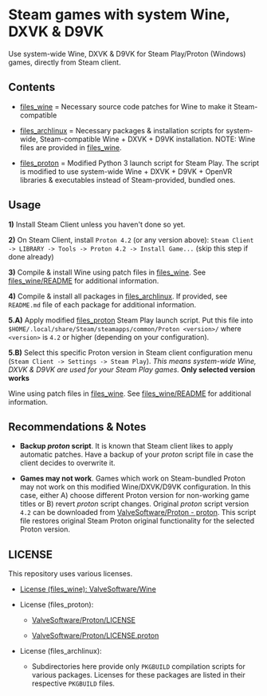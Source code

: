 # Steam games with system Wine, DXVK & D9VK

Use system-wide Wine, DXVK & D9VK for Steam Play/Proton (Windows) games, directly from Steam client.

## Contents

- [files_wine](files_wine) = Necessary source code patches for Wine to make it Steam-compatible

- [files_archlinux](files_archlinux) = Necessary packages & installation scripts for system-wide, Steam-compatible Wine + DXVK + D9VK installation. NOTE: Wine files are provided in [files_wine](files_wine).

- [files_proton](files_proton) = Modified Python 3 launch script for Steam Play. The script is modified to use system-wide Wine + DXVK + D9VK + OpenVR libraries & executables instead of Steam-provided, bundled ones.

## Usage

**1)** Install Steam Client unless you haven't done so yet.

**2)** On Steam Client, install `Proton 4.2` (or any version above): `Steam Client -> LIBRARY -> Tools -> Proton 4.2 -> Install Game...` (skip this step if done already)

**3)** Compile & install Wine using patch files in [files_wine](files_wine). See [files_wine/README](files_wine/README.md) for additional information.

**4)** Compile & install all packages in [files_archlinux](files_archlinux). If provided, see `README.md` file of each package for additional information.

**5.A)** Apply modified [files_proton](files_proton/proton) Steam Play launch script. Put this file into `$HOME/.local/share/Steam/steamapps/common/Proton <version>/` where `<version>` is `4.2` or higher (depending on your configuration).

**5.B)** Select this specific Proton version in Steam client configuration menu (`Steam Client -> Settings -> Steam Play`). _This means system-wide Wine, DXVK & D9VK are used for your Steam Play games._ **Only selected version works**

Wine using patch files in [files_wine](files_wine). See [files_wine/README](files_wine/README.md) for additional information.

## Recommendations & Notes

- **Backup _proton_ script**. It is known that Steam client likes to apply automatic patches. Have a backup of your _proton_ script file in case the client decides to overwrite it.

- **Games may not work**. Games which work on Steam-bundled Proton may not work on this modified Wine/DXVK/D9VK configuration. In this case, either A) choose different Proton version for non-working game titles or B) revert _proton_ script changes. Original _proton_ script version `4.2` can be downloaded from [ValveSoftware/Proton - proton](https://github.com/ValveSoftware/Proton/blob/proton_4.2/proton). This script file restores original Steam Proton original functionality for the selected Proton version.

## LICENSE

This repository uses various licenses.

- [License (files_wine): ValveSoftware/Wine](https://github.com/ValveSoftware/wine/blob/proton_4.2/LICENSE)

- License (files_proton):

  - [ValveSoftware/Proton/LICENSE](https://github.com/ValveSoftware/Proton/blob/proton_4.2/LICENSE)

  - [ValveSoftware/Proton/LICENSE.proton](https://github.com/ValveSoftware/Proton/blob/proton_4.2/LICENSE.proton)

- License (files_archlinux):

  - Subdirectories here provide only `PKGBUILD` compilation scripts for various packages. Licenses for these packages are listed in their respective `PKGBUILD` files.

